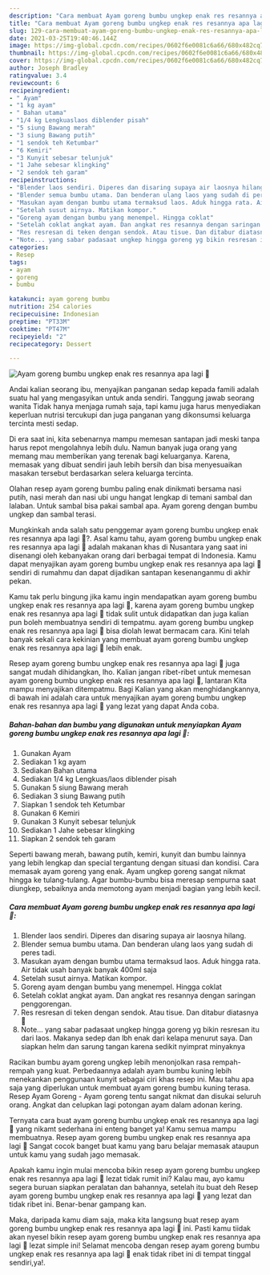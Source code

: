 ```yaml
---
description: "Cara membuat Ayam goreng bumbu ungkep enak res resannya apa lagi 🤣 Sederhana dan Mudah Dibuat"
title: "Cara membuat Ayam goreng bumbu ungkep enak res resannya apa lagi 🤣 Sederhana dan Mudah Dibuat"
slug: 129-cara-membuat-ayam-goreng-bumbu-ungkep-enak-res-resannya-apa-lagi-sederhana-dan-mudah-dibuat
date: 2021-03-25T19:40:46.144Z
image: https://img-global.cpcdn.com/recipes/0602f6e0081c6a66/680x482cq70/ayam-goreng-bumbu-ungkep-enak-res-resannya-apa-lagi-🤣-foto-resep-utama.jpg
thumbnail: https://img-global.cpcdn.com/recipes/0602f6e0081c6a66/680x482cq70/ayam-goreng-bumbu-ungkep-enak-res-resannya-apa-lagi-🤣-foto-resep-utama.jpg
cover: https://img-global.cpcdn.com/recipes/0602f6e0081c6a66/680x482cq70/ayam-goreng-bumbu-ungkep-enak-res-resannya-apa-lagi-🤣-foto-resep-utama.jpg
author: Joseph Bradley
ratingvalue: 3.4
reviewcount: 6
recipeingredient:
- " Ayam"
- "1 kg ayam"
- " Bahan utama"
- "1/4 kg Lengkuaslaos diblender pisah"
- "5 siung Bawang merah"
- "3 siung Bawang putih"
- "1 sendok teh Ketumbar"
- "6 Kemiri"
- "3 Kunyit sebesar telunjuk"
- "1 Jahe sebesar klingking"
- "2 sendok teh garam"
recipeinstructions:
- "Blender laos sendiri. Diperes dan disaring supaya air laosnya hilang."
- "Blender semua bumbu utama. Dan benderan ulang laos yang sudah di peres tadi."
- "Masukan ayam dengan bumbu utama termaksud laos. Aduk hingga rata. Air tidak usah banyak banyak 400ml saja"
- "Setelah susut airnya. Matikan kompor."
- "Goreng ayam dengan bumbu yang menempel. Hingga coklat"
- "Setelah coklat angkat ayam. Dan angkat res resannya dengan saringan penggorengan."
- "Res resresan di teken dengan sendok. Atau tisue. Dan ditabur diatasnya 🤣"
- "Note... yang sabar padasaat ungkep hingga goreng yg bikin resresan itu dari laos. Makanya sedep dan lbh enak dari kelapa menurut saya. Dan siapkan helm dan sarung tangan karena sedikit nyimprat minyaknya"
categories:
- Resep
tags:
- ayam
- goreng
- bumbu

katakunci: ayam goreng bumbu 
nutrition: 254 calories
recipecuisine: Indonesian
preptime: "PT33M"
cooktime: "PT47M"
recipeyield: "2"
recipecategory: Dessert

---
```



![Ayam goreng bumbu ungkep enak res resannya apa lagi 🤣](https://img-global.cpcdn.com/recipes/0602f6e0081c6a66/680x482cq70/ayam-goreng-bumbu-ungkep-enak-res-resannya-apa-lagi-🤣-foto-resep-utama.jpg)

Andai kalian seorang ibu, menyajikan panganan sedap kepada famili adalah suatu hal yang mengasyikan untuk anda sendiri. Tanggung jawab seorang  wanita Tidak hanya menjaga rumah saja, tapi kamu juga harus menyediakan keperluan nutrisi tercukupi dan juga panganan yang dikonsumsi keluarga tercinta mesti sedap.

Di era  saat ini, kita sebenarnya mampu memesan santapan jadi meski tanpa harus repot mengolahnya lebih dulu. Namun banyak juga orang yang memang mau memberikan yang terenak bagi keluarganya. Karena, memasak yang dibuat sendiri jauh lebih bersih dan bisa menyesuaikan masakan tersebut berdasarkan selera keluarga tercinta. 

Olahan resep ayam goreng bumbu paling enak dinikmati bersama nasi putih, nasi merah dan nasi ubi ungu hangat lengkap di temani sambal dan lalaban. Untuk sambal bisa pakai sambal apa. Ayam goreng dengan bumbu ungkep dan sambal terasi.

Mungkinkah anda salah satu penggemar ayam goreng bumbu ungkep enak res resannya apa lagi 🤣?. Asal kamu tahu, ayam goreng bumbu ungkep enak res resannya apa lagi 🤣 adalah makanan khas di Nusantara yang saat ini disenangi oleh kebanyakan orang dari berbagai tempat di Indonesia. Kamu dapat menyajikan ayam goreng bumbu ungkep enak res resannya apa lagi 🤣 sendiri di rumahmu dan dapat dijadikan santapan kesenanganmu di akhir pekan.

Kamu tak perlu bingung jika kamu ingin mendapatkan ayam goreng bumbu ungkep enak res resannya apa lagi 🤣, karena ayam goreng bumbu ungkep enak res resannya apa lagi 🤣 tidak sulit untuk didapatkan dan juga kalian pun boleh membuatnya sendiri di tempatmu. ayam goreng bumbu ungkep enak res resannya apa lagi 🤣 bisa diolah lewat bermacam cara. Kini telah banyak sekali cara kekinian yang membuat ayam goreng bumbu ungkep enak res resannya apa lagi 🤣 lebih enak.

Resep ayam goreng bumbu ungkep enak res resannya apa lagi 🤣 juga sangat mudah dihidangkan, lho. Kalian jangan ribet-ribet untuk memesan ayam goreng bumbu ungkep enak res resannya apa lagi 🤣, lantaran Kita mampu menyajikan ditempatmu. Bagi Kalian yang akan menghidangkannya, di bawah ini adalah cara untuk menyajikan ayam goreng bumbu ungkep enak res resannya apa lagi 🤣 yang lezat yang dapat Anda coba.

<!--inarticleads1-->

##### Bahan-bahan dan bumbu yang digunakan untuk menyiapkan Ayam goreng bumbu ungkep enak res resannya apa lagi 🤣:

1. Gunakan  Ayam
1. Sediakan 1 kg ayam
1. Sediakan  Bahan utama
1. Sediakan 1/4 kg Lengkuas/laos diblender pisah
1. Gunakan 5 siung Bawang merah
1. Sediakan 3 siung Bawang putih
1. Siapkan 1 sendok teh Ketumbar
1. Gunakan 6 Kemiri
1. Gunakan 3 Kunyit sebesar telunjuk
1. Sediakan 1 Jahe sebesar klingking
1. Siapkan 2 sendok teh garam


Seperti bawang merah, bawang putih, kemiri, kunyit dan bumbu lainnya yang lebih lengkap dan special tergantung dengan situasi dan kondisi. Cara memasak ayam goreng yang enak. Ayam ungkep goreng sangat nikmat hingga ke tulang-tulang. Agar bumbu-bumbu bisa meresap sempurna saat diungkep, sebaiknya anda memotong ayam menjadi bagian yang lebih kecil. 

<!--inarticleads2-->

##### Cara membuat Ayam goreng bumbu ungkep enak res resannya apa lagi 🤣:

1. Blender laos sendiri. Diperes dan disaring supaya air laosnya hilang.
1. Blender semua bumbu utama. Dan benderan ulang laos yang sudah di peres tadi.
1. Masukan ayam dengan bumbu utama termaksud laos. Aduk hingga rata. Air tidak usah banyak banyak 400ml saja
1. Setelah susut airnya. Matikan kompor.
1. Goreng ayam dengan bumbu yang menempel. Hingga coklat
1. Setelah coklat angkat ayam. Dan angkat res resannya dengan saringan penggorengan.
1. Res resresan di teken dengan sendok. Atau tisue. Dan ditabur diatasnya 🤣
1. Note... yang sabar padasaat ungkep hingga goreng yg bikin resresan itu dari laos. Makanya sedep dan lbh enak dari kelapa menurut saya. Dan siapkan helm dan sarung tangan karena sedikit nyimprat minyaknya


Racikan bumbu ayam goreng ungkep lebih menonjolkan rasa rempah-rempah yang kuat. Perbedaannya adalah ayam bumbu kuning lebih menekankan penggunaan kunyit sebagai ciri khas resep ini. Mau tahu apa saja yang diperlukan untuk membuat ayam goreng bumbu kuning terasa. Resep Ayam Goreng - Ayam goreng tentu sangat nikmat dan disukai seluruh orang. Angkat dan celupkan lagi potongan ayam dalam adonan kering. 

Ternyata cara buat ayam goreng bumbu ungkep enak res resannya apa lagi 🤣 yang nikamt sederhana ini enteng banget ya! Kamu semua mampu membuatnya. Resep ayam goreng bumbu ungkep enak res resannya apa lagi 🤣 Sangat cocok banget buat kamu yang baru belajar memasak ataupun untuk kamu yang sudah jago memasak.

Apakah kamu ingin mulai mencoba bikin resep ayam goreng bumbu ungkep enak res resannya apa lagi 🤣 lezat tidak rumit ini? Kalau mau, ayo kamu segera buruan siapkan peralatan dan bahannya, setelah itu buat deh Resep ayam goreng bumbu ungkep enak res resannya apa lagi 🤣 yang lezat dan tidak ribet ini. Benar-benar gampang kan. 

Maka, daripada kamu diam saja, maka kita langsung buat resep ayam goreng bumbu ungkep enak res resannya apa lagi 🤣 ini. Pasti kamu tiidak akan nyesel bikin resep ayam goreng bumbu ungkep enak res resannya apa lagi 🤣 lezat simple ini! Selamat mencoba dengan resep ayam goreng bumbu ungkep enak res resannya apa lagi 🤣 enak tidak ribet ini di tempat tinggal sendiri,ya!.

